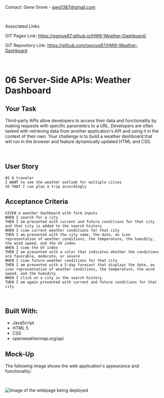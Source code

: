 Contact: Gene Grove - gwg1387@gmail.com

<br>

Associated Links

GIT Pages Link: https://ggrove87.github.io/HW6-Weather-Dashboard/

GIT Repository Link: https://github.com/ggrove87/HW6-Weather-Dashboard

<br>

# 06 Server-Side APIs: Weather Dashboard

## Your Task

Third-party APIs allow developers to access their data and functionality by making requests with specific parameters to a URL. Developers are often tasked with retrieving data from another application's API and using it in the context of their own. Your challenge is to build a weather dashboard that will run in the browser and feature dynamically updated HTML and CSS.

<br>

## User Story

```
AS A traveler
I WANT to see the weather outlook for multiple cities
SO THAT I can plan a trip accordingly
```

## Acceptance Criteria

```
GIVEN a weather dashboard with form inputs
WHEN I search for a city
THEN I am presented with current and future conditions for that city and that city is added to the search history
WHEN I view current weather conditions for that city
THEN I am presented with the city name, the date, an icon representation of weather conditions, the temperature, the humidity, the wind speed, and the UV index
WHEN I view the UV index
THEN I am presented with a color that indicates whether the conditions are favorable, moderate, or severe
WHEN I view future weather conditions for that city
THEN I am presented with a 5-day forecast that displays the date, an icon representation of weather conditions, the temperature, the wind speed, and the humidity
WHEN I click on a city in the search history
THEN I am again presented with current and future conditions for that city

```

<br>

## Built With:

* JavaScript
* HTML 5
* CSS
* openweathermap.org/api


## Mock-Up

The following image shows the web application's appearance and functionality:

<br>

![Image of the webpage being deployed](./assets/images/HW5_Screen_Shot.png)